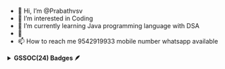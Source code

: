 - 👋 Hi, I’m @Prabathvsv
- 👀 I’m interested in Coding 
- 🌱 I’m currently learning Java programming language with DSA
- 💞️ 
- 📫 How to reach me 9542919933 mobile number whatsapp available

<!---
Prabathvsv/Prabathvsv is a ✨ special ✨ repository because its `README.md` (this file) appears on your GitHub profile.
You can click the Preview link to take a look at your changes.
--->
<details>	
 <summary><b>GSSOC(24) Badges 🪶</b></summary><br>
<div style='display:flex; align-items:center; gap: 10px;' align='center'><a href="https://gssoc.girlscript.tech/leaderboard">
<img src="https://raw.githubusercontent.com/GSSoC24/Postman-Challenge/main/docs/assets/Postman%20White.png" width="100px" height="100px" />
  
</div>
</details>
